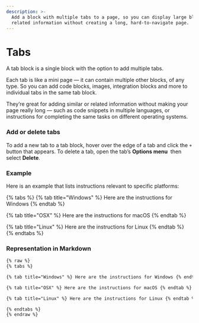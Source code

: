 ```yaml
---
description: >-
  Add a block with multiple tabs to a page, so you can display large blocks of
  related information without creating a long, hard-to-navigate page.
---
```


# Tabs

A tab block is a single block with the option to add multiple tabs.

Each tab is like a mini page — it can contain multiple other blocks, of any type. So you can add code blocks, images, integration blocks and more to individual tabs in the same tab block.

They’re great for adding similar or related information without making your page really long — such as code snippets in multiple languages, or instructions for completing the same tasks on different operating systems.

### Add or delete tabs

To add a new tab to a tab block, hover over the edge of a tab and click the `+` button that appears. To delete a tab, open the tab’s **Options menu** <img src="../../.gitbook/assets/Options menu.png" alt="" data-size="line"> then select **Delete**.

### Example

Here is an example that lists instructions relevant to specific platforms:

{% tabs %}
{% tab title="Windows" %}
Here are the instructions for Windows
{% endtab %}

{% tab title="OSX" %}
Here are the instructions for macOS
{% endtab %}

{% tab title="Linux" %}
Here are the instructions for Linux
{% endtab %}
{% endtabs %}

### Representation in Markdown

```markdown
{% raw %}
{% tabs %}

{% tab title="Windows" %} Here are the instructions for Windows {% endtab %}

{% tab title="OSX" %} Here are the instructions for macOS {% endtab %}

{% tab title="Linux" %} Here are the instructions for Linux {% endtab %}

{% endtabs %}
{% endraw %}
```

